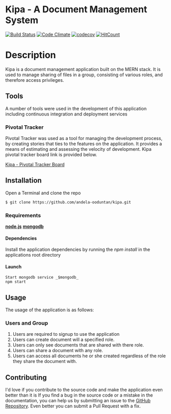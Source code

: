 # Kipa - A Document Management System

[![Build Status](https://travis-ci.org/andela-ooduntan/dockip.svg?branch=master)](https://travis-ci.org/andela-ooduntan/dockip)   [![Code Climate](https://codeclimate.com/github/andela-ooduntan/dockip/badges/gpa.svg)](https://codeclimate.com/github/andela-ooduntan/dockip)  [![codecov](https://codecov.io/gh/andela-ooduntan/kipa/branch/master/graph/badge.svg)](https://codecov.io/gh/andela-ooduntan/kipa) [![HitCount](https://hitt.herokuapp.com/andela-ooduntan/.svg)](https://github.com/andela-ooduntan/dms-api)

# Description
Kipa is a document management application built on the MERN stack. It is used to manage sharing of files in a group, consisting of various
roles, and therefore access privileges.

## Tools
A number of tools were used in the development of this application including continuous integration and deployment services

### Pivotal Tracker
Pivotal Tracker was used as a tool for managing the development process, by creating stories that ties to the features on the application. It provides a means of estimating and assessing the velocity of development. Kipa pivotal tracker board link is provided below.

[Kipa - Pivotal Tracker Board](https://www.pivotaltracker.com/n/projects/1653871)

## Installation
Open a Terminal and clone the repo
```bash
$ git clone https://github.com/andela-ooduntan/kipa.git
```

### Requirements
 [**node.js**](http://node.org) [**mongodb**](http://mongodb.org)

#### Dependencies
Install the application dependencies by running the _npm install_ in the applications root directory

#### Launch
```
Start mongodb service _$mongodb_
npm start
```

## Usage
The usage of the application is as follows:

###  Users and Group
1.  Users are required to signup to use the application
2.  Users can create document will a specified role.
3.  Users can only see documents that are shared with there role.
4.  Users can share a document with any role.
5.  Users can access all documents he or she created regardless of the role they share the document with.


##  Contributing
I'd love if you contribute to the source code and make the application even better than it is
If you find a bug in the source code or a mistake in the documentation, you can help us by submitting an issue to the [GitHub Repository](https://github.com/andela-ooduntan/kipa/issues). Even better you can submit a Pull Request with a fix.
